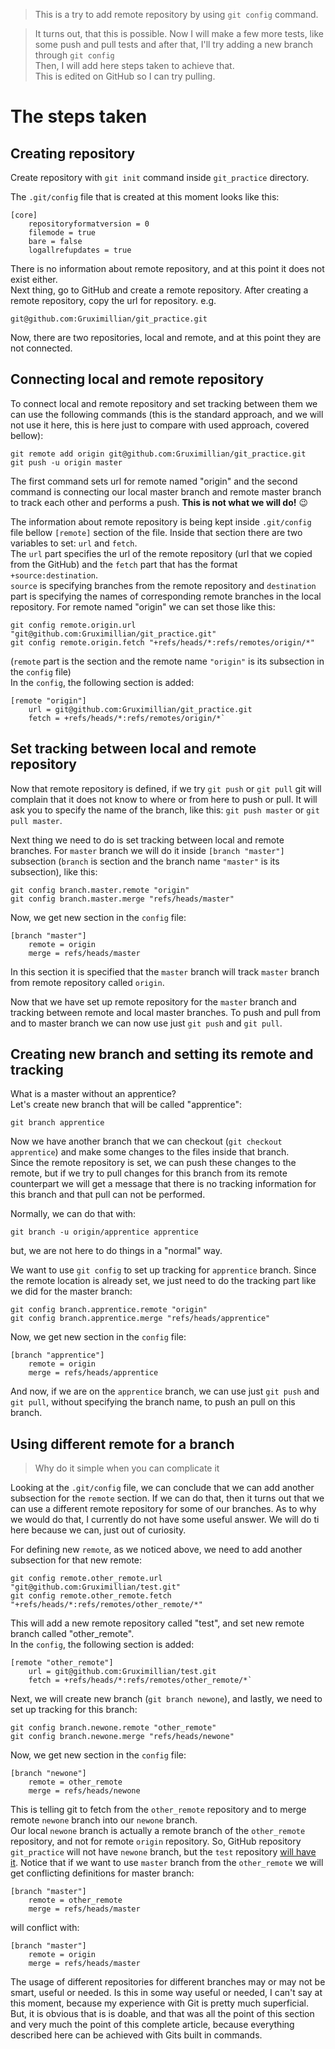 > This is a try to add remote repository by using `git config` command.

> It turns out, that this is possible. Now I will make a few more tests, like some push and pull tests and after that, I'll try adding a new branch through `git config`<br>
> Then, I will add here steps taken to achieve that.<br>
> This is edited on GitHub so I can try pulling.

# The steps taken

## Creating repository

Create repository with `git init` command inside `git_practice` directory.

The `.git/config` file that is created at this moment looks like this:

```shell
[core]
	repositoryformatversion = 0
	filemode = true
	bare = false
	logallrefupdates = true
```

There is no information about remote repository, and at this point it does not exist either.<br>
Next thing, go to GitHub and create a remote repository. After creating a remote repository, copy the url for repository. e.g. 
```shell
git@github.com:Gruximillian/git_practice.git
```

Now, there are two repositories, local and remote, and at this point they are not connected.

## Connecting local and remote repository

To connect local and remote repository and set tracking between them we can use the following commands (this is the standard approach, and we will not use it here, this is here just to compare with used approach, covered bellow):

```shell
git remote add origin git@github.com:Gruximillian/git_practice.git
git push -u origin master
```

The first command sets url for remote named "origin" and the second command is connecting our local master branch and remote master branch to track each other and performs a push. **This is not what we will do!** :wink:

The information about remote repository is being kept inside `.git/config` file bellow `[remote]` section of the file. Inside that section there are two variables to set: `url` and `fetch`.<br>
The `url` part specifies the url of the remote repository (url that we copied from the GitHub) and the `fetch` part that has the format `+source:destination`.<br>
`source` is specifying branches from the remote repository and `destination` part is specifying the names of corresponding remote branches in the local repository. For remote named "origin" we can set those like this:<br>

```shell
git config remote.origin.url "git@github.com:Gruximillian/git_practice.git"
git config remote.origin.fetch "+refs/heads/*:refs/remotes/origin/*"
```
(`remote` part is the section and the remote name `"origin"` is its subsection in the `config` file)<br>
In the `config`, the following section is added:

```shell
[remote "origin"]
	url = git@github.com:Gruximillian/git_practice.git
	fetch = +refs/heads/*:refs/remotes/origin/*`
```

## Set tracking between local and remote repository

Now that remote repository is defined, if we try `git push` or `git pull` git will complain that it does not know to where or from here to push or pull. It will ask you to specify the name of the branch, like this: `git push master` or `git pull master`.

Next thing we need to do is set tracking between local and remote branches. For `master` branch we will do it inside `[branch "master"]` subsection (`branch` is section and the branch name `"master"` is its subsection), like this:

```shell
git config branch.master.remote "origin"
git config branch.master.merge "refs/heads/master"
```

Now, we get new section in the `config` file:

```shell
[branch "master"]
	remote = origin
	merge = refs/heads/master
```

In this section it is specified that the `master` branch will track `master` branch from remote repository called `origin`.

Now that we have set up remote repository for the `master` branch and tracking between remote and local master branches. To push and pull from and to master branch we can now use just `git push` and `git pull`.

## Creating new branch and setting its remote and tracking

What is a master without an apprentice?<br>
Let's create new branch that will be called "apprentice":

```shell
git branch apprentice
```

Now we have another branch that we can checkout (`git checkout apprentice`) and make some changes to the files inside that branch.<br>
Since the remote repository is set, we can push these changes to the remote, but if we try to pull changes for this branch from its remote counterpart we will get a message that there is no tracking information for this branch and that pull can not be performed.

Normally, we can do that with:

```shell
git branch -u origin/apprentice apprentice
```

but, we are not here to do things in a "normal" way.

We want to use `git config` to set up tracking for `apprentice` branch. Since the remote location is already set, we just need to do the tracking part like we did for the master branch:

```shell
git config branch.apprentice.remote "origin"
git config branch.apprentice.merge "refs/heads/apprentice"
```

Now, we get new section in the `config` file:

```shell
[branch "apprentice"]
	remote = origin
	merge = refs/heads/apprentice
```

And now, if we are on the `apprentice` branch, we can use just `git push` and `git pull`, without specifying the branch name, to push an pull on this branch.

## Using different remote for a branch

> Why do it simple when you can complicate it

Looking at the `.git/config` file, we can conclude that we can add another subsection for the `remote` section. If we can do that, then it turns out that we can use a different remote repository for some of our branches. As to why we would do that, I currently do not have some useful answer. We will do ti here because we can, just out of curiosity.

For defining new `remote`, as we noticed above, we need to add another subsection for that new remote:

```shell
git config remote.other_remote.url "git@github.com:Gruximillian/test.git"
git config remote.other_remote.fetch "+refs/heads/*:refs/remotes/other_remote/*"
```
This will add a new remote repository called "test", and set new remote branch called "other_remote".<br>
In the `config`, the following section is added:

```shell
[remote "other_remote"]
	url = git@github.com:Gruximillian/test.git
	fetch = +refs/heads/*:refs/remotes/other_remote/*`
```

Next, we will create new branch (`git branch newone`), and lastly, we need to set up tracking for this branch:

```shell
git config branch.newone.remote "other_remote"
git config branch.newone.merge "refs/heads/newone"
```

Now, we get new section in the `config` file:

```shell
[branch "newone"]
	remote = other_remote
	merge = refs/heads/newone
```

This is telling git to fetch from the `other_remote` repository and to merge remote `newone` branch into our `newone` branch.<br>
Our local `newone` branch is actually a remote branch of the `other_remote` repository, and not for remote `origin` repository. So, GitHub repository `git_practice` will not have `newone` branch, but the `test` repository
[will have it](https://github.com/Gruximillian/test/tree/newone).
Notice that if we want to use `master` branch from the `other_remote` we will get conflicting definitions for master branch:

```shell
[branch "master"]
	remote = other_remote
	merge = refs/heads/master
```

will conflict with:


```shell
[branch "master"]
	remote = origin
	merge = refs/heads/master
```

The usage of different repositories for different branches may or may not be smart, useful or needed. Is this in some way useful or needed, I can't say at this moment, because my experience with Git is pretty much superficial.<br>
But, it is obvious that is is doable, and that was all the point of this section and very much the point of this complete article, because everything described here can be achieved with Gits built in commands.
